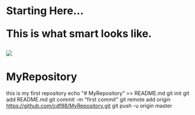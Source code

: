 <html>
<head>
  <title>My First Website</title>
</head>
<h1>Starting Here...</
<body>
  <p>This is what smart looks like.</p>
  <img src="http://votertrove.com/wp-content/uploads/2016/09/4375943.jpg">
</body>
</html>





# MyRepository
this is my first repository
echo "# MyRepository" >> README.md
git init
git add README.md
git commit -m "first commit"
git remote add origin https://github.com/cdf88/MyRepository.git
git push -u origin master
